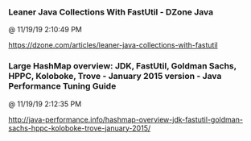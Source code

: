 ﻿

### Leaner Java Collections With FastUtil - DZone Java
@ 11/19/19 2:10:49 PM

https://dzone.com/articles/leaner-java-collections-with-fastutil



### Large HashMap overview: JDK, FastUtil, Goldman Sachs, HPPC, Koloboke, Trove - January 2015 version  - Java Performance Tuning Guide
@ 11/19/19 2:12:35 PM

http://java-performance.info/hashmap-overview-jdk-fastutil-goldman-sachs-hppc-koloboke-trove-january-2015/

